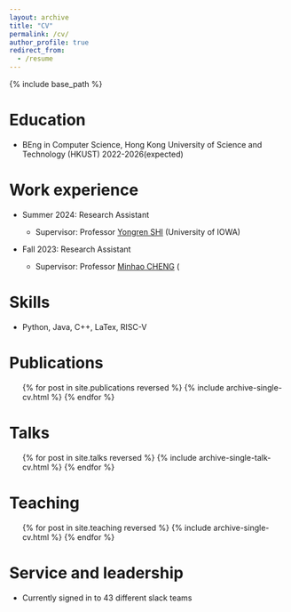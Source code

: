 ```yaml
---
layout: archive
title: "CV"
permalink: /cv/
author_profile: true
redirect_from:
  - /resume
---
```


{% include base_path %}

Education
======
* BEng in Computer Science, Hong Kong University of Science and Technology (HKUST) 2022-2026(expected)

Work experience
======
* Summer 2024: Research Assistant
  * Supervisor: Professor [Yongren SHI](https://sociology.uiowa.edu/people/yongren-shi) (University of IOWA)

* Fall 2023: Research Assistant
  * Supervisor: Professor [Minhao CHENG](https://cmhcbb.github.io/) (
  
Skills
======
* Python, Java, C++, LaTex, RISC-V

Publications
======
  <ul>{% for post in site.publications reversed %}
    {% include archive-single-cv.html %}
  {% endfor %}</ul>
  
Talks
======
  <ul>{% for post in site.talks reversed %}
    {% include archive-single-talk-cv.html  %}
  {% endfor %}</ul>
  
Teaching
======
  <ul>{% for post in site.teaching reversed %}
    {% include archive-single-cv.html %}
  {% endfor %}</ul>
  
Service and leadership
======
* Currently signed in to 43 different slack teams
